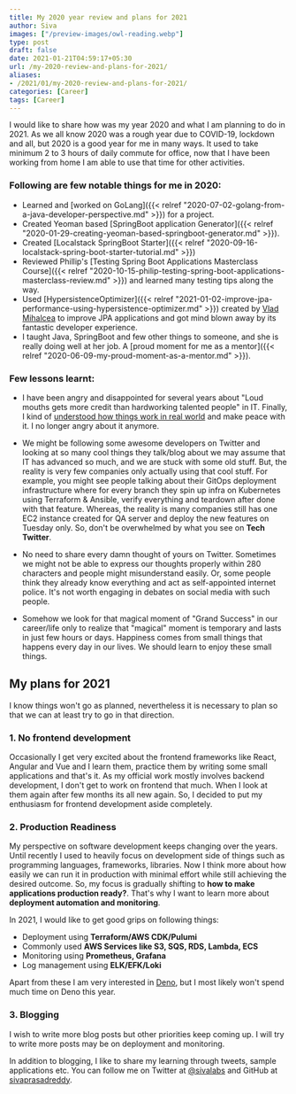 ```yaml
---
title: My 2020 year review and plans for 2021
author: Siva
images: ["/preview-images/owl-reading.webp"]
type: post
draft: false
date: 2021-01-21T04:59:17+05:30
url: /my-2020-review-and-plans-for-2021/
aliases:
- /2021/01/my-2020-review-and-plans-for-2021/
categories: [Career]
tags: [Career]
---
```


I would like to share how was my year 2020 and what I am planning to do in 2021.
As we all know 2020 was a rough year due to COVID-19, lockdown and all, but 2020 is a good year for me in many ways.
It used to take minimum 2 to 3 hours of daily commute for office, now that I have been working from home I am able to use that time for other activities.

### Following are few notable things for me in 2020:

* Learned and [worked on GoLang]({{< relref "2020-07-02-golang-from-a-java-developer-perspective.md" >}}) for a project.
* Created Yeoman based [SpringBoot application Generator]({{< relref "2020-01-29-creating-yeoman-based-springboot-generator.md" >}}).
* Created [Localstack SpringBoot Starter]({{< relref "2020-09-16-localstack-spring-boot-starter-tutorial.md" >}})
* Reviewed Phillip's [Testing Spring Boot Applications Masterclass Course]({{< relref "2020-10-15-philip-testing-spring-boot-applications-masterclass-review.md" >}}) and learned many testing tips along the way.
* Used [HypersistenceOptimizer]({{< relref "2021-01-02-improve-jpa-performance-using-hypersistence-optimizer.md" >}}) created by [Vlad Mihalcea](https://twitter.com/vlad_mihalcea) to improve JPA applications and got mind blown away by its fantastic developer experience.
* I taught Java, SpringBoot and few other things to someone, and she is really doing well at her job. A [proud moment for me as a mentor]({{< relref "2020-06-09-my-proud-moment-as-a-mentor.md" >}}).

### Few lessons learnt:

* I have been angry and disappointed for several years about "Loud mouths gets more credit than hardworking talented people" in IT.
  Finally, I kind of [understood how things work in real world](https://twitter.com/sivalabs/status/1331047522073133058) and make peace with it. I no longer angry about it anymore.
  
* We might be following some awesome developers on Twitter and looking at so many cool things they talk/blog about 
  we may assume that IT has advanced so much, and we are stuck with some old stuff. 
  But, the reality is very few companies only actually using that cool stuff.
  For example, you might see people talking about their GitOps deployment infrastructure where for every branch they spin up infra on Kubernetes using Terraform & Ansible, verify everything and teardown after done with that feature.
  Whereas, the reality is many companies still has one EC2 instance created for QA server and deploy the new features on Tuesday only.
  So, don't be overwhelmed by what you see on **Tech Twitter**.
  
* No need to share every damn thought of yours on Twitter. Sometimes we might not be able to express our thoughts properly within 280 characters and people might misunderstand easily.
  Or, some people think they already know everything and act as self-appointed internet police. It's not worth engaging in debates on social media with such people.

* Somehow we look for that magical moment of "Grand Success" in our career/life only to realize that "magical" moment is temporary and lasts in just few hours or days.
  Happiness comes from small things that happens every day in our lives. We should learn to enjoy these small things.


## My plans for 2021
I know things won't go as planned, nevertheless it is necessary to plan so that we can at least try to go in that direction.

### 1. No frontend development
Occasionally I get very excited about the frontend frameworks like React, Angular and Vue and I learn them, practice them 
by writing some small applications and that's it.
As my official work mostly involves backend development, I don't get to work on frontend that much.
When I look at them again after few months its all new again.
So, I decided to put my enthusiasm for frontend development aside completely.

### 2. Production Readiness
My perspective on software development keeps changing over the years. 
Until recently I used to heavily focus on development side of things such as programming languages, frameworks, libraries.
Now I think more about how easily we can run it in production with minimal effort while still achieving the desired outcome.
So, my focus is gradually shifting to **how to make applications production ready?**. 
That's why I want to learn more about **deployment automation and monitoring**.

In 2021, I would like to get good grips on following things:

* Deployment using **Terraform/AWS CDK/Pulumi**
* Commonly used **AWS Services like S3, SQS, RDS, Lambda, ECS**
* Monitoring using **Prometheus, Grafana**
* Log management using **ELK/EFK/Loki**

Apart from these I am very interested in [Deno](https://deno.land/), but I most likely won't spend much time on Deno this year.

### 3. Blogging
I wish to write more blog posts but other priorities keep coming up. I will try to write more posts may be on deployment and monitoring.

In addition to blogging, I like to share my learning through tweets, sample applications etc.
You can follow me on Twitter at [@sivalabs](https://twitter.com/sivalabs) and GitHub at [sivaprasadreddy](https://github.com/sivaprasadreddy).
